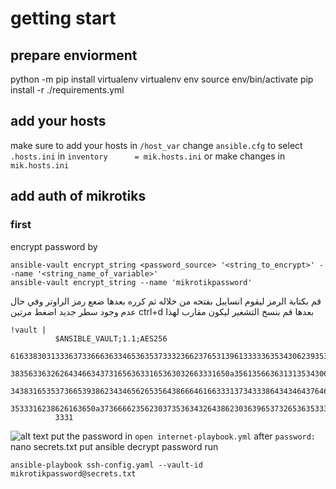 # getting start
## prepare enviorment 
python -m pip install virtualenv
virtualenv env 
source env/bin/activate
pip install -r ./requirements.yml

## add your hosts
make sure to add your hosts in `/host_var` 
change `ansible.cfg` to select `.hosts.ini` in `inventory      = mik.hosts.ini`
 or make changes in `mik.hosts.ini`

## add auth of mikrotiks 
### first 
encrypt password by
```
ansible-vault encrypt_string <password_source> '<string_to_encrypt>' --name '<string_name_of_variable>'
ansible-vault encrypt_string --name 'mikrotikpassword'
```
قم بكتابة الرمز ليقوم انسايبل بفتحه من خلاله
ثم كرره
بعدها ضعع رمز الراوتر
وفي حال عدم وجود سطر جديد اضغط مرتين ctrl+d
بعدها قم بنسخ التشغير
ليكون مقارب لهذا
```
!vault |
          $ANSIBLE_VAULT;1.1;AES256
          61633830313336373366636334653635373332366237653139613333363534306239353436313931
          3835633632626434663437316563633165363032663331650a356135663631313534306437306566
          34383165353736653938623434656265356438666461663331373433386434346437646463643464
          3533316238626163650a373666623562303735363432643862303639653732653635333165383334
          3331
```
![alt text](image.png)
put the password in `open internet-playbook.yml` after `password:`
nano secrets.txt
put ansible decrypt password
run
```
ansible-playbook ssh-config.yaml --vault-id mikrotikpassword@secrets.txt

```